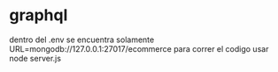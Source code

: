 # graphql
dentro del .env se encuentra solamente URL=mongodb://127.0.0.1:27017/ecommerce 
para correr el codigo usar node server.js

